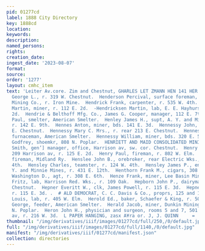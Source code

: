 ```yaml
---
pid: 01277cd
label: 1888 City Directory
key: 1888cd
location: 
keywords: 
description: 
named_persons: 
rights: 
creation_date: 
ingest_date: '2023-08-07'
format: 
source: 
order: '1277'
layout: cmhc_item
text: 'Leiter Av.core. Zim and Chestnut, GHARLES LET ZMANN HEN 141 HER  Henderson
  George L., r. 319 W. Chestnut.  Henderson Percival, surface foreman, Iron Silver
  Mining Co., r. Iron Mine.  Hendrick Frank, carpenter, r. 535 W. 4th.  * Hendricks
  Martin, miner, r. 112 E. 2d.  -Hendricksen Martin, lab, E. E. Hayhurst, r. 118 E.
  2d.  Hendrie & Belthoff Mfg. Co., James G. Cooper, manager, 112 E. 7th.  Henglein
  Paul, smelter, American Smelter.  Henley James H., supt, A. Y. and Minnie Mines,
  r. 142 E. 9th.  Hennes Anton, miner, bds. 141 E. 3d.  Hennessy John, miner, r. 215
  E. Chestnut.  Hennessy Mary C. Mrs., r. rear 213 E. Chestnut.  Hennesey Patrick,
  furnaceman, American Smelter.  Hennessy William, miner, bds. 320 E. 5th.  Henning
  Godfrey, shoemkr, 808 N. Poplar.  HENRIETT AND MAID CONSOLIDATED MINING CO., Eben
  Smith, gen’] manager, office, Harrison av, sw. cor. Chestnut.  Henry Joseph, barber,
  209 Harrison av, r. 125 E. 2d.  Henry Paul, fireman, r. 802 W. Elm.  Henry W. R.,
  fireman, Midland Ry.  Henslee John B., orebroker, rear Electric Wks., r. 211 E.
  4th.  Hensley Charles, teamster, r. 124 W. 4th.  Hensley James P., engineer, A.
  Y. and Minnie Mines, r. 431 E. 12th.  Henthorn Frank M., cigars, 308 E. 6th.  Henthorn
  Washington D., agt, r. 308 E. 6th.  Henze Frank, miner, Lee Basin Mining Co.  Henzgen
  Fritz, lab, Harrison Red. Wks., r. 109 Oak.  Hepborn John P., dairyman, r. 815 W.
  Chestnut.  Hepner Everitt W., clk, James Powell, r. 115 E. 3d.  Hepner E. Mrs.,
  r. 115 E. 3d. .  # ALD DEMOCRAT, C. C. Davis & Co., proprs, 125 and 127 KE. 5th.  Herbst
  Louis, lab, r. 405 W. Elm.  Herold Ed., baker, Schaefer & King, r. 500 E. 6th.  Herald
  George, feeder, American Smelter.  Herald Jacob, miner, Dunkin Mining Co., r. 1815
  N. Poplar.  Heron John H., physician and surgeon, rooms 5 and 7, 501 Har- rison
  av, r. 216 W. 3d.  L PAPER HANGING, zasx A¥ra or. J, J. QUINN     =    '
thumbnail: "/img/derivatives/iiif/images/01277cd/full/250,/0/default.jpg"
full: "/img/derivatives/iiif/images/01277cd/full/1140,/0/default.jpg"
manifest: "/img/derivatives/iiif/01277cd/manifest.json"
collection: directories
---
```

